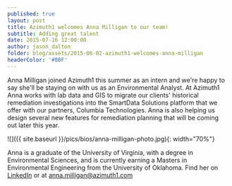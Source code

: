 ```yaml
---
published: true
layout: post
title: Azimuth1 welcomes Anna Milligan to our team!
subtitle: Adding great talent
date: 2015-07-16 12:00:00
author: jason_dalton
folder: blog/assets/2015-06-02-azimuth1-welcomes-anna-milligan
headerColor: '#BBF'
---
```

 
Anna Milligan joined Azimuth1 this summer as an intern and we're happy to say she'll be staying on with us as an Environmental Analyst. <!--more--> At Azimuth1 Anna works with lab data and GIS to migrate our clients' historical remediation investigations into the SmartData Solutions platform that we offer with our partners, Columbia Technologies.  Anna is also helping us design several new features for remediation planning that will be coming out later this year.  


![]({{ site.baseurl }}/pics/bios/anna-milligan-photo.jpg){: width="70%"}

Anna is a graduate of the University of Virginia, with a degree in Environmental Sciences, and is currently earning a Masters in Environmental Engineering from the University of Oklahoma.  Find her on [LinkedIn](https://www.linkedin.com/pub/anna-milligan/99/865/5ab) or at [anna.milligan@azimuth1.com](mailto:anna.milligan@azimuth1.com)